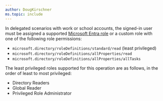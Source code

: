 ```yaml
---
author: DougKirschner
ms.topic: include
---
```


In delegated scenarios with work or school accounts, the signed-in user must be assigned a supported [Microsoft Entra role](/entra/identity/role-based-access-control/permissions-reference?toc=%2Fgraph%2Ftoc.json) or a custom role with one of the following role permissions:
- `microsoft.directory/roleDefinitions/standard/read` (least privileged)
- `microsoft.directory/roleDefinitions/allProperties/read`
- `microsoft.directory/roleDefinitions/allProperties/allTasks`

The least privileged roles supported for this operation are as follows, in the order of least to most privileged:

- Directory Readers
- Global Reader
- Privileged Role Administrator
